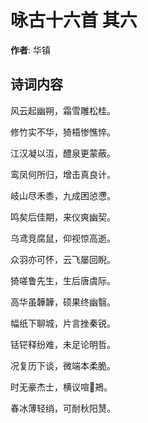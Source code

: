 # 咏古十六首  其六

**作者**: 华镇

## 诗词内容

风云起幽朔，霜雪雕松桂。

修竹实不华，猗梧惨憔悴。

江汉凝以沍，醴泉更蒙蔽。

鸾凤何所归，增击真良计。

岐山尽禾黍，九成困惉懘。

鸣矣后佳期，来仪爽幽契。

乌鸢竞腐鼠，仰视惊高逝。

众羽亦可怀，云飞屡回睨。

猗嗟鲁先生，生后唐虞际。

高华虽韡韡，硕果终幽翳。

幅纸下聊城，片言挫秦锐。

铦铓释纷难，未足论明哲。

况复历下谈，微端本柔脆。

时无豪杰士，横议喧𫛸鴂。

春冰薄轻绡，可耐秋阳熭。

